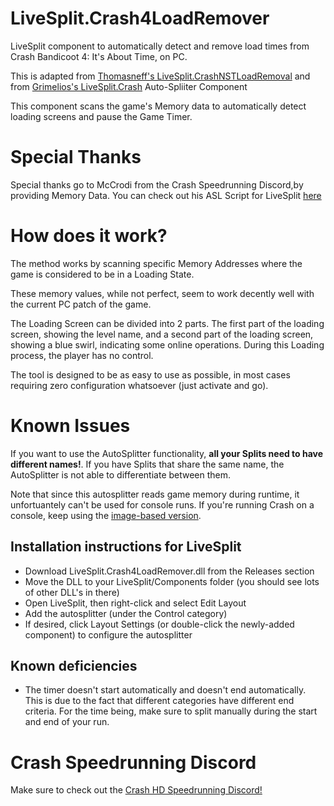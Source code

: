 # LiveSplit.Crash4LoadRemover
LiveSplit component to automatically detect and remove load times from Crash Bandicoot 4: It's About Time, on PC.

This is adapted from [Thomasneff's LiveSplit.CrashNSTLoadRemoval](https://github.com/thomasneff/LiveSplit.CrashNSTLoadRemoval "Thomasneff's LiveSplit.CrashNSTLoadRemoval")
and from [Grimelios's LiveSplit.Crash](https://github.com/Grimelios/LiveSplit.Crash "Grimelios's LiveSplit.Crash") Auto-Spliiter Component

This component scans the game's Memory data to automatically detect loading screens and pause the Game Timer.


# Special Thanks
Special thanks go to McCrodi from the Crash Speedrunning Discord,by providing Memory Data.
You can check out his ASL Script for LiveSplit [here](Crash_Bandicoot_4_Load_Remover.asl)

# How does it work?
The method works by scanning specific Memory Addresses where the game is considered to be in a Loading State.

These memory values, while not perfect, seem to work decently well with the current PC patch of the game.

The Loading Screen can be divided into 2 parts.
The first part of the loading screen, showing the level name, and a second part of the loading screen, showing a blue swirl, indicating some online operations.
During this Loading process, the player has no control.

The tool is designed to be as easy to use as possible, in most cases requiring zero configuration whatsoever (just activate and go).

# Known Issues
If you want to use the AutoSplitter functionality, **all your Splits need to have different names!**. If you have Splits that share the same name, the AutoSplitter is not able to differentiate between them.

Note that since this autosplitter reads game memory during runtime, it unfortuantely can't be used for console runs. If you're running Crash on a console, keep using the [image-based version](https://github.com/thomasneff/LiveSplit.Crash4LoadRemover).

## Installation instructions for LiveSplit
- Download LiveSplit.Crash4LoadRemover.dll from the Releases section
- Move the DLL to your LiveSplit/Components folder (you should see lots of other DLL's in there)
- Open LiveSplit, then right-click and select Edit Layout
- Add the autosplitter (under the Control category)
- If desired, click Layout Settings (or double-click the newly-added component) to configure the autosplitter

## Known deficiencies

- The timer doesn't start automatically and doesn't end automatically. This is due to the fact that different categories have different end criteria. For the time being, make sure to split manually during the start and end of your run.

# Crash Speedrunning Discord

Make sure to check out the [Crash HD Speedrunning Discord!](https://discord.gg/Rb9qjtU)
